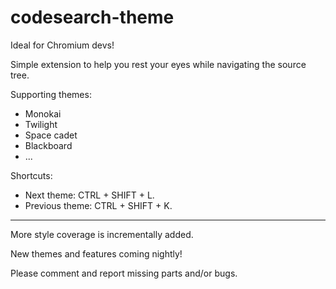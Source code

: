 codesearch-theme
================

Ideal for Chromium devs!

Simple extension to help you rest your eyes while navigating the source tree.

Supporting themes:
- Monokai
- Twilight
- Space cadet
- Blackboard
- ...

Shortcuts:
- Next theme: CTRL + SHIFT + L.
- Previous theme: CTRL + SHIFT + K.

---

More style coverage is incrementally added.

New themes and features coming nightly!

Please comment and report missing parts and/or bugs.
